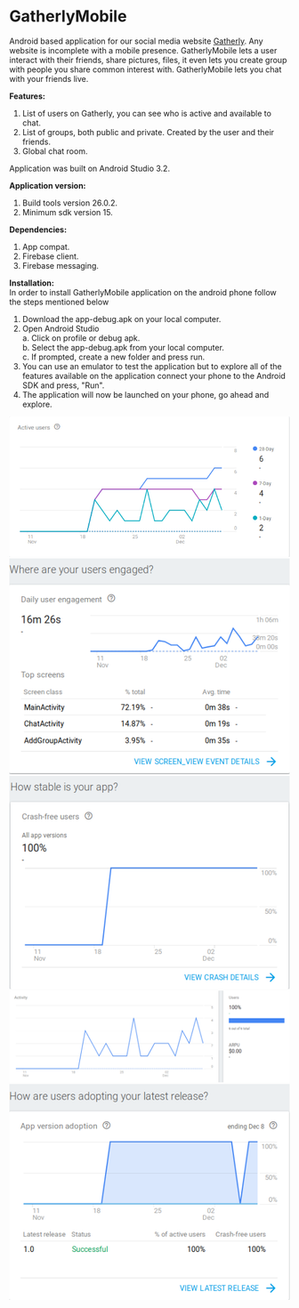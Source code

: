 # GatherlyMobile

Android based application for our social media website [Gatherly](http://qav2.cs.odu.edu/fordFanatics/index.php). Any website is incomplete with a mobile presence. GatherlyMobile lets a user interact with their friends, share pictures, files, it even lets you create group with people you share common interest with. GatherlyMobile lets you chat with your friends live.

**Features:**
1. List of users on Gatherly, you can see who is active and available to chat.
2. List of groups, both public and private. Created by the user and their friends.
3. Global chat room.

Application was built on Android Studio 3.2.

**Application version:** 
1. Build tools version 26.0.2.
2. Minimum sdk version 15.

**Dependencies:** 
1. App compat.
2. Firebase client.
3. Firebase messaging.

**Installation:**<br/>
In order to install GatherlyMobile application on the android phone follow the steps mentioned below

1. Download the app-debug.apk on your local computer.
2. Open Android Studio<br/>
  a. Click on profile or debug apk.<br/>
  b. Select the app-debug.apk from your local computer.<br/>
  c. If prompted, create a new folder and press run.<br/>
3. You can use an emulator to test the application but to explore all of the features available on the application connect your      phone to the Android SDK and press, "Run".
4. The application will now be launched on your phone, go ahead and explore.


![ActiveUsers](./AppStatistics/Activeusers.png "Active user statistics after deployment.")
![PageUsage](./AppStatistics/Pageusage.png)
![StabilityofApplication](./AppStatistics/Stability.png)
![UserActivity](./AppStatistics/UserActivity.png)
![UserAdoption](./AppStatistics/userAdoption.png)

